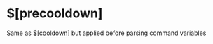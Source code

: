 # $[precooldown]
Same as [$[cooldown]](</directives/cooldown>) but applied before parsing command variables
